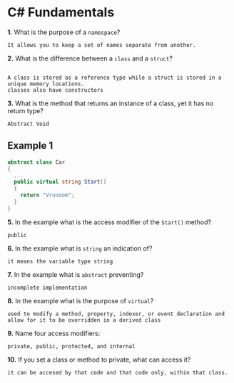 # C# Fundamentals


**1.** What is the purpose of a `namespace`?
<!-- enter you answer in the space below -->
```
It allows you to keep a set of names separate from another.

```
**2.** What is the difference between a `class` and a `struct`?
<!-- enter you answer in the space below -->
```

A class is stored as a reference type while a struct is stored in a unique memory locations. 
classes also have constructors

```
**3.** What is the method that returns an instance of a class, yet it has no return type?
<!-- enter you answer in the space below -->
```
Abstract Void
```
## Example 1
```c#
abstract class Car
{
  ...
  public virtual string Start()
  {
    return "Vroooom";
  }
}
```
**5.** In the example what is the access modifier of the `Start()` method?
<!-- enter you answer in the space below -->
```
public
```
**6.** In the example what is `string` an indication of?
<!-- enter you answer in the space below -->
```
it means the variable type string 
```
**7.** In the example what is `abstract` preventing?
<!-- enter you answer in the space below -->
```
incomplete implementation 
```
**8.** In the example what is the purpose of `virtual`?
<!-- enter you answer in the space below -->
```
used to modify a method, property, indexer, or event declaration and allow for it to be overridden in a derived class
```
**9.** Name four access modifiers:
<!-- enter you answer in the space below -->
```
private, public, protected, and internal
```
**10.** If you set a class or method to private, what can access it?
<!-- enter you answer in the space below -->
```
it can be accesed by that code and that code only, within that class.
```